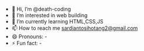 - 👋 Hi, I’m @death-coding
- 👀 I’m interested in web building
- 🌱 I’m currently learning HTML,CSS,JS
- 📫 How to reach me sardiantosihotang2@gmail.com
- 😄 Pronouns: -
- ⚡ Fun fact: -

<!---
death-coding/death-coding is a ✨ special ✨ repository because its `README.md` (this file) appears on your GitHub profile.
You can click the Preview link to take a look at your changes.
--->
